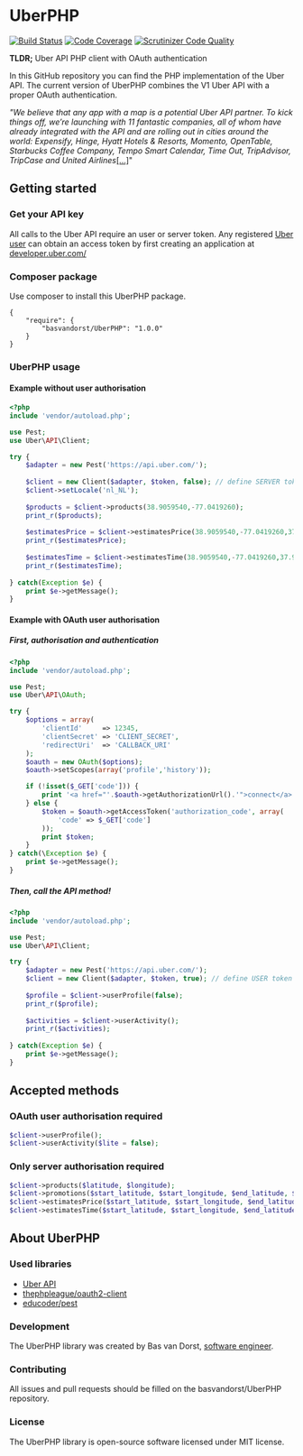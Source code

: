 UberPHP
=========
[![Build Status](https://scrutinizer-ci.com/g/basvandorst/UberPHP/badges/build.png?b=master)](https://scrutinizer-ci.com/g/basvandorst/UberPHP/build-status/master)
[![Code Coverage](https://scrutinizer-ci.com/g/basvandorst/UberPHP/badges/coverage.png?b=master)](https://scrutinizer-ci.com/g/basvandorst/UberPHP/?branch=master)
[![Scrutinizer Code Quality](https://scrutinizer-ci.com/g/basvandorst/UberPHP/badges/quality-score.png?b=master)](https://scrutinizer-ci.com/g/basvandorst/UberPHP/?branch=master)

**TLDR;** Uber API PHP client with OAuth authentication

In this GitHub repository you can find the PHP implementation of the 
Uber API. The current version of UberPHP combines the V1 Uber API 
with a proper OAuth authentication.

_"We believe that any app with a map is a potential Uber API partner. To kick 
things off, we’re launching with 11 fantastic companies, all of whom have 
already integrated with the API and are rolling out in cities around the 
world: Expensify, Hinge, Hyatt Hotels & Resorts, Momento, OpenTable, 
Starbucks Coffee Company, Tempo Smart Calendar, Time Out, TripAdvisor, 
TripCase and United Airlines_[[...]](http://blog.uber.com/api)"

## Getting started
### Get your API key
All calls to the Uber API require an user or server token. Any registered [Uber user](https://m.uber.com/sign-up?client_id=CW8huQUPMiC6Ld6gjHZkShrjRkuK4M7g) can obtain an access 
token by first creating an application at [developer.uber.com/](https://developer.uber.com/apps/)

### Composer package 
Use composer to install this UberPHP package.

```
{
    "require": {
        "basvandorst/UberPHP": "1.0.0"
    }
}
```


### UberPHP usage
#### Example without user authorisation
```php
<?php 
include 'vendor/autoload.php';

use Pest;
use Uber\API\Client;

try {
    $adapter = new Pest('https://api.uber.com/');
    
    $client = new Client($adapter, $token, false); // define SERVER token here
    $client->setLocale('nl_NL');
    
    $products = $client->products(38.9059540,-77.0419260);
    print_r($products);
    
    $estimatesPrice = $client->estimatesPrice(38.9059540,-77.0419260,37.9059540,-76.0419260);
    print_r($estimatesPrice);
    
    $estimatesTime = $client->estimatesTime(38.9059540,-77.0419260,37.9059540,-76.0419260);
    print_r($estimatesTime);
    
} catch(Exception $e) {
    print $e->getMessage();
}
```

#### Example with OAuth user authorisation
##### First, authorisation and authentication
```php
<?php 
include 'vendor/autoload.php';

use Pest;
use Uber\API\OAuth;

try {
    $options = array(
        'clientId'     => 12345, 
        'clientSecret' => 'CLIENT_SECRET',
        'redirectUri'  => 'CALLBACK_URI'
    );
    $oauth = new OAuth($options);
    $oauth->setScopes(array('profile','history'));

    if (!isset($_GET['code'])) {
        print '<a href="'.$oauth->getAuthorizationUrl().'">connect</a>';
    } else {
        $token = $oauth->getAccessToken('authorization_code', array(
            'code' => $_GET['code']
        ));
        print $token;
    }
} catch(\Exception $e) {
    print $e->getMessage();
}
```
##### Then, call the API method!
```php
<?php 
include 'vendor/autoload.php';

use Pest;
use Uber\API\Client;

try {
    $adapter = new Pest('https://api.uber.com/');
    $client = new Client($adapter, $token, true); // define USER token here
    
    $profile = $client->userProfile(false);
    print_r($profile);
    
    $activities = $client->userActivity();
    print_r($activities);
    
} catch(Exception $e) {
    print $e->getMessage();
}
```

## Accepted methods
### OAuth user authorisation required
```php
$client->userProfile();
$client->userActivity($lite = false);
```

### Only server authorisation required
```php
$client->products($latitude, $longitude);
$client->promotions($start_latitude, $start_longitude, $end_latitude, $end_longitude); (not working)
$client->estimatesPrice($start_latitude, $start_longitude, $end_latitude, $end_longitude)
$client->estimatesTime($start_latitude, $start_longitude, $end_latitude, $end_longitude)
```

## About UberPHP
### Used libraries
- [Uber API](https://developer.uber.com/)
- [thephpleague/oauth2-client](https://github.com/thephpleague/oauth2-client/)
- [educoder/pest](https://github.com/educoder/pest)

### Development
The UberPHP library was created by Bas van Dorst, [software engineer](https://www.linkedin.com/in/basvandorst).

### Contributing
All issues and pull requests should be filled on the basvandorst/UberPHP repository.

### License
The UberPHP library is open-source software licensed under MIT license.

